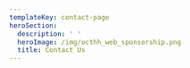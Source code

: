 ```yaml
---
templateKey: contact-page
heroSection:
  description: ' '
  heroImage: /img/octhh_web_sponsorship.png
  title: Contact Us
---
```


